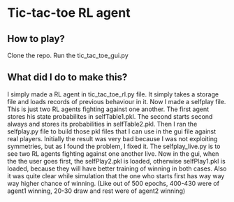 # Tic-tac-toe RL agent

## How to play?

Clone the repo.
Run the tic_tac_toe_gui.py

## What did I do to make this?

I simply made a RL agent in tic_tac_toe_rl.py file. It simply takes a storage file and loads records of previous behaviour in it.
Now I made a selfplay file. This is just two RL agents fighting against one another. The first agent stores his state probabilites in selfTable1.pkl. The second starts second always and stores its probabilities in selfTable2.pkl. Then I ran the selfplay.py file to build those pkl files that I can use in the gui file against real players. Initially the result was very bad because I was not exploiting symmetries, but as I found the problem, I fixed it. The selfplay_live.py is to see two RL agents fighting against one another live.
Now in the gui, when the the user goes first, the selfPlay2.pkl is loaded, otherwise selfPlay1.pkl is loaded, because they will have better training of winning in both cases. Also it was quite clear while simulation that the one who starts first has way way way higher chance of winning. (Like out of 500 epochs, 400-430 were of agent1 winning, 20-30 draw and rest were of agent2 winning)